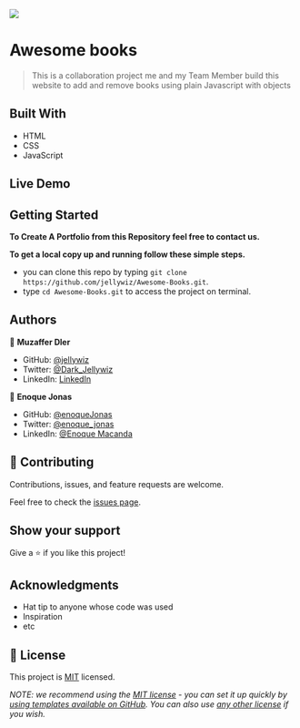 ![](https://img.shields.io/badge/Microverse-blueviolet)

# Awesome books

> This is a collaboration project me and my Team Member build this website to add and remove books using plain Javascript with objects


## Built With

- HTML
- CSS
- JavaScript

## Live Demo


## Getting Started

**To Create A Portfolio from this Repository feel free to contact us.**

**To get a local copy up and running follow these simple steps.**
- you can clone this repo by typing `git clone https://github.com/jellywiz/Awesome-Books.git`.
- type `cd Awesome-Books.git` to access the project on terminal.


## Authors

👤 **Muzaffer Dler**

- GitHub: [@jellywiz](https://github.com/jellywiz)
- Twitter: [@Dark_Jellywiz](https://twitter.com/Dark_JellyWiz)
- LinkedIn: [LinkedIn](https://www.linkedin.com/in/muzaffer-dler-473484205/) 

👤 **Enoque Jonas**

- GitHub: [@enoqueJonas](https://github.com/enoqueJonas)
- Twitter: [@enoque_jonas](https://twitter.com/enoque_jonas)
- LinkedIn: [@Enoque Macanda](https://www.linkedin.com/mwlite/in/enoque-macanda) 

## 🤝 Contributing

Contributions, issues, and feature requests are welcome.

Feel free to check the [issues page](../../issues/).

## Show your support

Give a ⭐️ if you like this project!

## Acknowledgments

- Hat tip to anyone whose code was used
- Inspiration
- etc

## 📝 License

This project is [MIT](./LICENSE) licensed.

_NOTE: we recommend using the [MIT license](https://choosealicense.com/licenses/mit/) - you can set it up quickly by [using templates available on GitHub](https://docs.github.com/en/communities/setting-up-your-project-for-healthy-contributions/adding-a-license-to-a-repository). You can also use [any other license](https://choosealicense.com/licenses/) if you wish._
